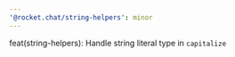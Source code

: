 ```yaml
---
'@rocket.chat/string-helpers': minor
---
```


feat(string-helpers): Handle string literal type in `capitalize`

